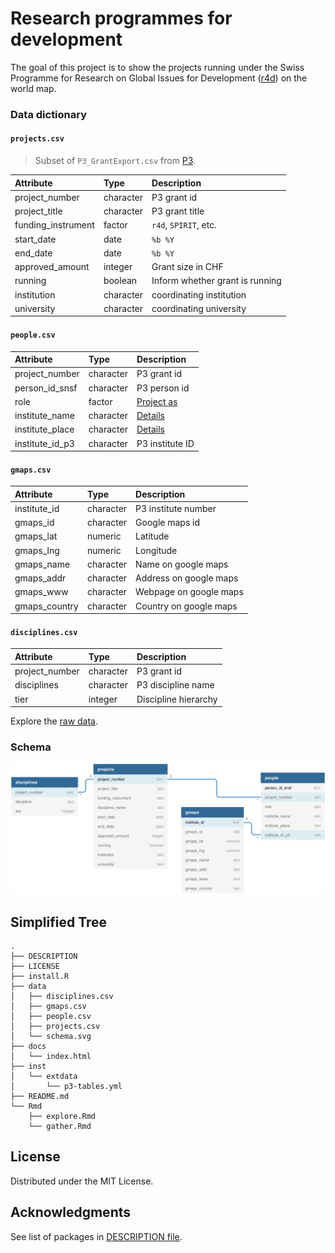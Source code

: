 
<!-- README.md is generated from README.Rmd. Please edit that file -->

# Research programmes for development

<!-- badges: start -->
<!-- badges: end -->

The goal of this project is to show the projects running under the Swiss
Programme for Research on Global Issues for Development
([r4d](http://www.r4d.ch/)) on the world map.

### Data dictionary

#### `projects.csv`

> Subset of `P3_GrantExport.csv` from
> [P3](http://p3.snf.ch/Pages/DataAndDocumentation.aspx).

| Attribute           | Type      | Description                     |
|:--------------------|:----------|:--------------------------------|
| project\_number     | character | P3 grant id                     |
| project\_title      | character | P3 grant title                  |
| funding\_instrument | factor    | `r4d`, `SPIRIT`, etc.           |
| start\_date         | date      | `%b %Y`                         |
| end\_date           | date      | `%b %Y`                         |
| approved\_amount    | integer   | Grant size in CHF               |
| running             | boolean   | Inform whether grant is running |
| institution         | character | coordinating institution        |
| university          | character | coordinating university         |

#### `people.csv`

| Attribute         | Type      | Description          |
|:------------------|:----------|:---------------------|
| project\_number   | character | P3 grant id          |
| person\_id\_snsf  | character | P3 person id         |
| role              | factor    | [Project as](role)   |
| institute\_name   | character | [Details](instname)  |
| institute\_place  | character | [Details](instpalce) |
| institute\_id\_p3 | character | P3 institute ID      |

#### `gmaps.csv`

| Attribute      | Type      | Description            |
|:---------------|:----------|:-----------------------|
| institute\_id  | character | P3 institute number    |
| gmaps\_id      | character | Google maps id         |
| gmaps\_lat     | numeric   | Latitude               |
| gmaps\_lng     | numeric   | Longitude              |
| gmaps\_name    | character | Name on google maps    |
| gmaps\_addr    | character | Address on google maps |
| gmaps\_www     | character | Webpage on google maps |
| gmaps\_country | character | Country on google maps |

#### `disciplines.csv`

| Attribute       | Type      | Description          |
|:----------------|:----------|:---------------------|
| project\_number | character | P3 grant id          |
| disciplines     | character | P3 discipline name   |
| tier            | integer   | Discipline hierarchy |

Explore the [raw data](https://flatgithub.com/zambujo/r4data).

### Schema

![](./data/schema.svg)

## Simplified Tree

    .
    ├── DESCRIPTION
    ├── LICENSE
    ├── install.R
    ├── data
    │   ├── disciplines.csv
    │   ├── gmaps.csv
    │   ├── people.csv
    │   ├── projects.csv
    │   └── schema.svg
    ├── docs
    │   └── index.html
    ├── inst
    │   └── extdata
    │       └── p3-tables.yml
    ├── README.md
    └── Rmd
        ├── explore.Rmd
        └── gather.Rmd

## License

Distributed under the MIT License.

## Acknowledgments

See list of packages in [DESCRIPTION file](./DESCRIPTION).
